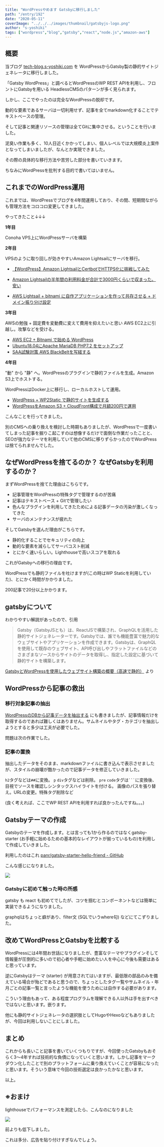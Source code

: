 ```yaml
---
title: "WordPressやめます Gatsbyに移行しました"
path: "/entry/192"
date: "2020-05-11"
coverImage: "../../../images/thumbnail/gatsbyjs-logo.png"
author: "s-yoshiki"
tags: ["wordpress","blog","gatsby","react","node.js","amazon-aws"]
---
```


## 概要

当ブログ [tech-blog.s-yoshiki.com](tech-blog.s-yoshiki.com) を WordPressからGatsby製の静的サイトジェネレータに移行しました。

「Gatsby WordPress」と調べるとWordPressのWP REST APIを利用し、フロントにGatsbyを用いる HeadlessCMSのパターンが多く見られます。

しかし、ここでやったのは完全なWordPressの脱却です。

動的な要素であるサーバは一切利用せず、記事を全てmarkdown化することでテキストベースの管理。

そして記事と関連リソースの管理は全てGitに集中させる。ということを行いました。

泥臭い作業も多く、10人日近くかかってしまい、個人レベルでは大規模炎上案件となってしまいましたが、なんとか実現できました。

その際の具体的な移行方法や苦労した部分を書いていきます。

ちなみにWordPressを批判する目的で書いてはいません。

## これまでのWordPress運用

これまでは、WordPressでブログを4年間運用しており、その間、短期間ながらも管理方法をコロコロ変更してきました。

やってきたこと↓↓↓

**1年目**

Conoha VPS上にWordPressサーバを構築

**2年目**

VPSのように取り回しが効きやすいAmazon Lightsailにサーバを移行。

- [【WordPress】Amazon LightsailとCertbotでHTTPS化に挑戦してみた](https://tech-blog.s-yoshiki.com/entry/4)

- [Amazon Lightsailの半年間の利用料金が合計で3000円くらいで収まった。安い](https://tech-blog.s-yoshiki.com/entry/35)

- [AWS Lightsail + bitnami に自作アプリケーションを作って共存させる + ドメイン振り分け設定](https://tech-blog.s-yoshiki.com/entry/28)

**3年目**

AWSの勉強 + 固定費を変動費に変えて費用を抑えたいと思い AWS EC2上に引越し。攻撃などを受ける。

- [AWS EC2 + Bitnami で始める WordPress](https://tech-blog.s-yoshiki.com/entry/157)
- [Ubuntu18.04にApache MariaDB PHP7.2 をセットアップ](https://tech-blog.s-yoshiki.com/entry/155)
- [SAA試験対策 AWS BlackBeltを写経する](https://tech-blog.s-yoshiki.com/entry/165)

**4年目**

"動" から "静" へ。WordPressのプラグインで静的ファイルを生成。Amazon S3上でホストする。

WordPressはDocker上に移行し、ローカルホストして運用。

- [WordPress + WP2Static で静的サイトを生成する](https://tech-blog.s-yoshiki.com/entry/172)
- [WordPressをAmazon S3 + CloudFront構成で月額200円で運用](https://tech-blog.s-yoshiki.com/entry/171)

こんなことを行ってきました。

別のCMSへの乗り換えを検討した時期もありましたが、WordPressで一度書いてしまった記事を掘りこ起こすのは想像するだけで面倒な作業だったことと、SEOが強力なテーマを利用していて他のCMSに移りずらかったのでWordPressは捨てられませんでした。

## なぜWordPressを捨てるのか？ なぜGatsbyを利用するのか？

まずWordPressを捨てた理由はこちらです。

- 記事管理をWordPressの特殊タグで管理するのが苦痛
- 記事はテキストベース + Gitで管理したい
- 色んなプラグインを利用してきたためによる記事データの汚染が激しくなってきた
- サーバのメンテナンスが疲れた

そしてGatsbyを選んだ理由がこちらです。

- 静的化することでセキュリティの向上
- 動的な要素を減らしてサーバコスト削減
- とにかく速いらしい。Lighthouseで高いスコアを取れる

これがGatsbyへの移行の理由です。

WordPressでも静的ファイルを吐けますが(この時はWP Staticを利用していた)、とにかく時間がかかりました。

200記事で20分以上かかります。

## gatsbyについて

わかりやすい解説があったので、引用

> Gatsby（GatsbyJSとも）は、ReactJSで構築され、GraphQLを活用した静的サイトジェネレーターです。Gatsbyでは、誰でも機能豊富で魅力的なウェブサイトやアプリケーションを作成できます。Gatsbyは、GraphQLを使用して既存のウェブサイト、API呼び出しやフラットファイルなどのさまざまなソースからサイトのデータを取得し、指定した設定に基づいて静的サイトを構築します。

[GatsbyとWordPressを使用したウェブサイト構築の概要（高速で静的）](https://kinsta.com/jp/blog/gatsby-wordpress/) より

## WordPressから記事の救出

### 移行対象記事の抽出

[WordPressのDBから記事データを抽出する](https://tech-blog.s-yoshiki.com/entry/191) にも書きましたが、記事情報だけを取得するのであれば難しくはありません。サムネイルやタグ・カテゴリを抽出しようとすると多少は工夫が必要でした。

問題は次の作業でした。

### 記事の置換

抽出したデータをそのまま、markdownファイルに書き込んで表示させましたが、スタイルの崩壊が酷かったので記事データを修正していきました。

`h2`タグなどは`##`に変換。
`p` `div`タグなどは削除。
`pre` `code`タグは`` ``` ``に変換後、目視でソースを確認しシンタックスハイライトを付ける。
画像のパスを張り替え。URLの変更。特殊タグ削除など

(良く考えれば、ここでWP REST APIを利用すれば良かったんですね。。。)

## Gatsbyテーマの作成

Gatsbyのテーマを作成します。とは言っても1から作るのではなくgatsby-starter (お手軽に始めるための基本的なレイアウトが揃っているもの)を利用して作成していきました。

利用したのはこれ [panr/gatsby-starter-hello-friend - GitHub](https://github.com/panr/gatsby-starter-hello-friend/)

こんな感じになりました。

![](./blog-screenshot.png)

### Gatsbyに初めて触った時の所感

gatsby も react も初めてでしたが、コツを掴むとコンポーネントなどは簡単に実装できるようになりました。

graphqlはちょっと癖があり、filter文 (SQLでいうwhere句) などにてこずりました。

## 改めてWordPressとGatsbyを比較する

WordPressには4年間お世話になりましたが、豊富なテーマやプラグインそして情報量が圧倒的に多いので初心者や手軽に始めたい人を中心に今後も需要はあると思っています。

逆にGatsbyはテーマ (starter) が用意されてはいますが、最低限の部品のみを備えている場合が殆どであると思うので、ちょっとしたタグ一覧やサムネイル・年月ごとの記事一覧と言ったような機能を使うためには自作する必要があります。

こういう理由もあって、ある程度プログラムを理解できる人以外は手を出すべきではないと思います。嵌ります。

他にも静的サイトジェネレータの選択肢としてHugoやHexoなどもありましたが、今回は利用しないことにしました。

## まとめ

これからも長いこと記事を書いていくつもりですが、今回使ったGatsbyもおそらく3〜4年すれば技術的な負債になっていくと思います。しかし記事をマークダウン化したことで別のプラットフォームに乗り換えていくことが容易になったと思います。そういう意味で今回の技術選定は良かったかなと思います。

以上。

## ※おまけ

lighthouseでパフォーマンスを測定したら、こんなのになりました

![](./lighthouse.png)

前よりも低下しました。

これは多分、広告を貼り付けすぎなんでしょう。
